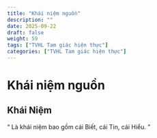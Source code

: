 ```yaml
---
title: "Khái niệm nguồn"
description: ""
date: 2025-09-22
draft: false
weight: 59
tags: ["TVHL Tam giác hiện thực"]
categories: ["TVHL Tam giác hiện thực"]
---
```


# Khái niệm nguồn

<!-- **Mã:** 
**Nhóm:**  -->

## Khái Niệm

“
Là khái niệm bao gồm cái Biết, cái Tin, cái Hiểu.
”